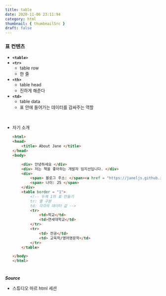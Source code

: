 ```yaml
---
title: table
date: 2020-11-06 23:11:94
category: html
thumbnail: { thumbnailSrc }
draft: false
---
```


### 표 컨텐츠

- **`<table>`**
- **`<tr>`**
    - table row
    - 한 줄
- **`<th>`**
    - table head
    - 진하게 해준다
- **`<td>`**
    - table data
    - 표 안에 들어가는 데이터를 감싸주는 역할

<br/>



- 자기 소개

    ```html
    <html>
    <head>
    	<title> About Jane </title>
    </head>
    <body>

    	<div> 안녕하세요 </div>
    	<div> 저는 책을 좋아하는 개발자 임지선입니다. </div> 
    	<div>
    		<span> 블로그 주소: </span><a href = "https://janeljs.github.io"> Jane's Devlog </a> 
    		<span> 나이: 25 </span>
    	</div>
    	<table border = "1"> 
    		<!-- 두께 1의 표 만들기
    		tr: 열 구분 
    		td: 각각의 데이터 값 -->
    		<tr>
    			<td>학교</td>
    			<td>연세대학교</td>
    		</tr>
    		<tr>
    			<td> 전공</td>
    			<td> 교육학/영어영문학</td>
    		</tr>
    	</table>

    </body>
    </html>
    ```

#

***Source***
- 스튜디오 마르 html 세션 